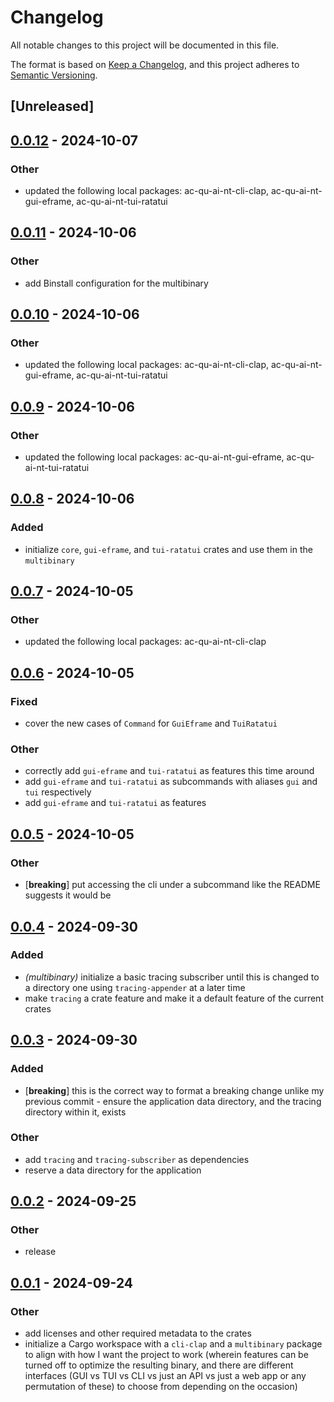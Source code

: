 # Changelog

All notable changes to this project will be documented in this file.

The format is based on [Keep a Changelog](https://keepachangelog.com/en/1.0.0/),
and this project adheres to [Semantic Versioning](https://semver.org/spec/v2.0.0.html).

## [Unreleased]

## [0.0.12](https://github.com/babichjacob/ac-qu-ai-nt/compare/ac-qu-ai-nt-v0.0.11...ac-qu-ai-nt-v0.0.12) - 2024-10-07

### Other

- updated the following local packages: ac-qu-ai-nt-cli-clap, ac-qu-ai-nt-gui-eframe, ac-qu-ai-nt-tui-ratatui

## [0.0.11](https://github.com/babichjacob/ac-qu-ai-nt/compare/ac-qu-ai-nt-v0.0.10...ac-qu-ai-nt-v0.0.11) - 2024-10-06

### Other

- add Binstall configuration for the multibinary

## [0.0.10](https://github.com/babichjacob/ac-qu-ai-nt/compare/ac-qu-ai-nt-v0.0.9...ac-qu-ai-nt-v0.0.10) - 2024-10-06

### Other

- updated the following local packages: ac-qu-ai-nt-cli-clap, ac-qu-ai-nt-gui-eframe, ac-qu-ai-nt-tui-ratatui

## [0.0.9](https://github.com/babichjacob/ac-qu-ai-nt/compare/ac-qu-ai-nt-v0.0.8...ac-qu-ai-nt-v0.0.9) - 2024-10-06

### Other

- updated the following local packages: ac-qu-ai-nt-gui-eframe, ac-qu-ai-nt-tui-ratatui

## [0.0.8](https://github.com/babichjacob/ac-qu-ai-nt/compare/ac-qu-ai-nt-v0.0.7...ac-qu-ai-nt-v0.0.8) - 2024-10-06

### Added

- initialize `core`, `gui-eframe`, and `tui-ratatui` crates and use them in the `multibinary`

## [0.0.7](https://github.com/babichjacob/ac-qu-ai-nt/compare/ac-qu-ai-nt-v0.0.6...ac-qu-ai-nt-v0.0.7) - 2024-10-05

### Other

- updated the following local packages: ac-qu-ai-nt-cli-clap

## [0.0.6](https://github.com/babichjacob/ac-qu-ai-nt/compare/ac-qu-ai-nt-v0.0.5...ac-qu-ai-nt-v0.0.6) - 2024-10-05

### Fixed

- cover the new cases of `Command` for `GuiEframe` and `TuiRatatui`

### Other

- correctly add `gui-eframe` and `tui-ratatui` as features this time around
- add `gui-eframe` and `tui-ratatui` as subcommands with aliases `gui` and `tui` respectively
- add `gui-eframe` and `tui-ratatui` as features

## [0.0.5](https://github.com/babichjacob/ac-qu-ai-nt/compare/ac-qu-ai-nt-v0.0.4...ac-qu-ai-nt-v0.0.5) - 2024-10-05

### Other

- [**breaking**] put accessing the cli under a subcommand like the README suggests it would be

## [0.0.4](https://github.com/babichjacob/ac-qu-ai-nt/compare/ac-qu-ai-nt-v0.0.3...ac-qu-ai-nt-v0.0.4) - 2024-09-30

### Added

- *(multibinary)* initialize a basic tracing subscriber until this is changed to a directory one using `tracing-appender` at a later time
- make `tracing` a crate feature and make it a default feature of the current crates

## [0.0.3](https://github.com/babichjacob/ac-qu-ai-nt/compare/ac-qu-ai-nt-v0.0.2...ac-qu-ai-nt-v0.0.3) - 2024-09-30

### Added

- [**breaking**] this is the correct way to format a breaking change unlike my previous commit - ensure the application data directory, and the tracing directory within it, exists

### Other

- add `tracing` and `tracing-subscriber` as dependencies
- reserve a data directory for the application

## [0.0.2](https://github.com/babichjacob/ac-qu-ai-nt/compare/ac-qu-ai-nt-v0.0.1...ac-qu-ai-nt-v0.0.2) - 2024-09-25

### Other

- release

## [0.0.1](https://github.com/babichjacob/ac-qu-ai-nt/releases/tag/ac-qu-ai-nt-v0.0.1) - 2024-09-24

### Other

- add licenses and other required metadata to the crates
- initialize a Cargo workspace with a `cli-clap` and a `multibinary` package to align with how I want the project to work (wherein features can be turned off to optimize the resulting binary, and there are different interfaces (GUI vs TUI vs CLI vs just an API vs just a web app or any permutation of these) to choose from depending on the occasion)
